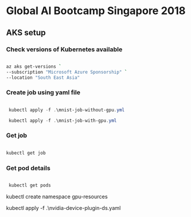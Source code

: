 # Global AI Bootcamp Singapore 2018

## AKS setup

### Check versions of Kubernetes available

```bash

az aks get-versions `
--subscription "Microsoft Azure Sponsorship" `
--location "South East Asia"

```

### Create job using yaml file

```powershell

 kubectl apply -f .\mnist-job-without-gpu.yml

 kubectl apply -f .\mnist-job-with-gpu.yml

 ```

### Get job

```powershell

kubectl get job

 ```

### Get pod details

```powershell

 kubectl get pods

 ```

 kubectl create namespace gpu-resources

kubectl apply -f .\nvidia-device-plugin-ds.yaml